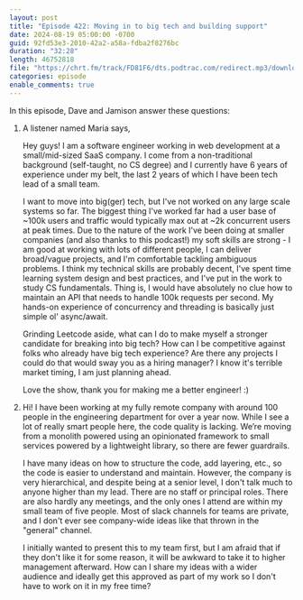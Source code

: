 ```yaml
---
layout: post
title: "Episode 422: Moving in to big tech and building support"
date: 2024-08-19 05:00:00 -0700
guid: 92fd53e3-2010-42a2-a58a-fdba2f8276bc
duration: "32:28"
length: 46752818
file: "https://chrt.fm/track/FD81F6/dts.podtrac.com/redirect.mp3/download.softskills.audio/sse-422.mp3"
categories: episode
enable_comments: true
---
```


In this episode, Dave and Jamison answer these questions:

1. A listener named Maria says,
   
   Hey guys! I am a software engineer working in web development at a small/mid-sized SaaS company. I come from a non-traditional background (self-taught, no CS degree) and I currently have 6 years of experience under my belt, the last 2 years of which I have been tech lead of a small team.
   
   I want to move into big(ger) tech, but I've not worked on any large scale systems so far. The biggest thing I've worked far had a user base of ~100k users and traffic would typically max out at ~2k concurrent users at peak times. Due to the nature of the work I've been doing at smaller companies (and also thanks to this podcast!) my soft skills are strong - I am good at working with lots of different people, I can deliver broad/vague projects, and I'm comfortable tackling ambiguous problems. I think my technical skills are probably decent, I've spent time learning system design and best practices, and I've put in the work to study CS fundamentals. Thing is, I would have absolutely no clue how to maintain an API that needs to handle 100k requests per second. My hands-on experience of concurrency and threading is basically just simple ol' async/await.
   
   Grinding Leetcode aside, what can I do to make myself a stronger candidate for breaking into big tech? How can I be competitive against folks who already have big tech experience? Are there any projects I could do that would sway you as a hiring manager? I know it's terrible market timing, I am just planning ahead.
   
   Love the show, thank you for making me a better engineer! :)

2. Hi! I have been working at my fully remote company with around 100 people in the engineering department for over a year now. While I see a lot of really smart people here, the code quality is lacking. We’re moving from a monolith powered using an opinionated framework to small services powered by a lightweight library, so there are fewer guardrails.
   
   I have many ideas on how to structure the code, add layering, etc., so the code is easier to understand and maintain. However, the company is very hierarchical, and despite being at a senior level, I don't talk much to anyone higher than my lead. There are no staff or principal roles. There are also hardly any meetings, and the only ones I attend are within my small team of five people. Most of slack channels for teams are private, and I don't ever see company-wide ideas like that thrown in the "general" channel.
   
   I initially wanted to present this to my team first, but I am afraid that if they don't like it for some reason, it will be awkward to take it to higher management afterward. How can I share my ideas with a wider audience and ideally get this approved as part of my work so I don't have to work on it in my free time?
